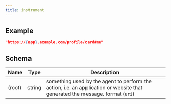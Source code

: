 ```yaml
---
title: instrument
---
```

## Example



```json
"https://{app}.example.com/profile/card#me"
```

## Schema

| Name | Type | Description |
|---|---|---|
| (root) | string | something used by the agent to perform the action, i.e. an application or website that generated the message. format (`uri`) |

